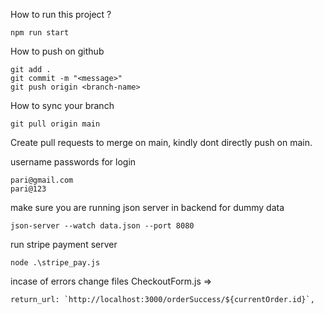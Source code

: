 How to run this project ?
```
npm run start
```

How to push on github
```
git add .
git commit -m "<message>"
git push origin <branch-name>
```

How to sync your branch
```
git pull origin main
```

Create pull requests to merge on main, kindly dont directly push on main.

username passwords for login
```
pari@gmail.com
pari@123
```

make sure you are running json server in backend for dummy data 
```
json-server --watch data.json --port 8080
```

run stripe payment server
```
node .\stripe_pay.js
```
incase of errors change files CheckoutForm.js =>
 ```
return_url: `http://localhost:3000/orderSuccess/${currentOrder.id}`,
```

